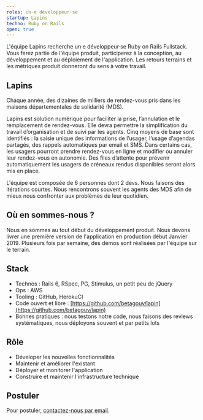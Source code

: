 ```yaml
---
roles: un·e développeur·se
startup: Lapins
techno: Ruby on Rails
open: true
---
```


L'équipe Lapins recherche un·e développeur·se Ruby on Rails Fullstack. Vous ferez partie de l'équipe produit, participerez à la conception, au développement et au déploiement de l'application. Les retours terrains et les métriques produit donneront du sens à votre travail.

## Lapins

Chaque année, des dizaines de milliers de rendez-vous pris dans les maisons départementales de solidarité (MDS). 

Lapins est solution numérique pour faciliter la prise, l’annulation et le remplacement de rendez-vous. Elle devra permettre la simplification du travail d’organisation et de suivi par les agents. Cinq moyens de base sont identifiés : la saisie unique des informations de l’usager, l’usage d’agendas partagés, des rappels automatiques par email et SMS. Dans certains cas, les usagers pourront prendre rendez-vous en ligne et modifier ou annuler leur rendez-vous en autonomie. Des files d’attente pour prévenir automatiquement les usagers de créneaux rendus disponibles seront alors mis en place.

L'équipe est composée de 6 personnes dont 2 devs. Nous faisons des itérations courtes. Nous rencontrons souvent les agents des MDS afin de mieux nous confronter aux problèmes de leur quotidien.

## Où en sommes-nous ?

Nous en sommes au tout début du développement produit. Nous devons livrer une première version de l'application en production début Janvier 2019. Plusieurs fois par semaine, des démos sont réalisées par l'équipe sur le terrain. 

## Stack

- Technos : Rails 6, RSpec, PG, Stimulus, un petit peu de jQuery
- Ops : AWS
- Tooling : GitHub, HerokuCI
- Code ouvert et libre : [https://github.com/betagouv/lapin](https://github.com/betagouv/lapin)
- Bonnes pratiques : nous testons notre code, nous faisons des reviews systématiques, nous déployons souvent et par petits lots

## Rôle

- Déveloper les nouvelles fonctionnalités
- Maintenir et améliorer l'existant
- Déployer et monitorer l'application
- Construire et maintenir l'infrastructure technique

## Postuler

Pour postuler, [contactez-nous par email](mailto:lapins@beta.gouv.fr).
